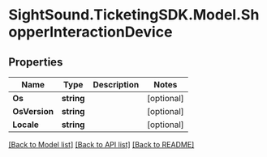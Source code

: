 # SightSound.TicketingSDK.Model.ShopperInteractionDevice

## Properties

Name | Type | Description | Notes
------------ | ------------- | ------------- | -------------
**Os** | **string** |  | [optional] 
**OsVersion** | **string** |  | [optional] 
**Locale** | **string** |  | [optional] 

[[Back to Model list]](../README.md#documentation-for-models) [[Back to API list]](../README.md#documentation-for-api-endpoints) [[Back to README]](../README.md)

